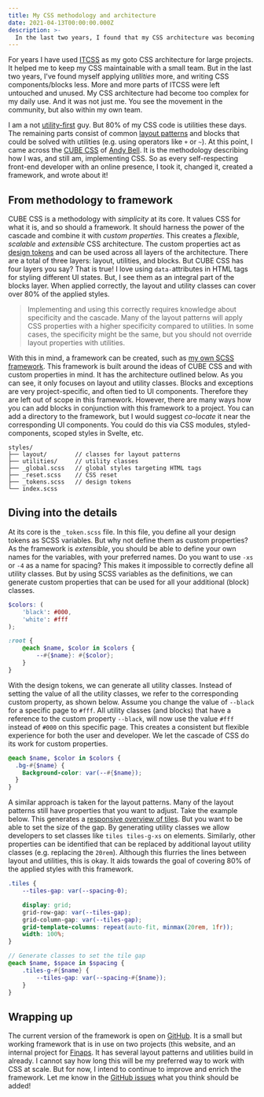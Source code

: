 ```yaml
---
title: My CSS methodology and architecture
date: 2021-04-13T00:00:00.000Z
description: >-
  In the last two years, I found that my CSS architecture was becoming too complex. But, utility-first frameworks were not doing it for me either. I needed a mix. Then came CUBE CSS and it all clicked.
---
```


For years I have used [ITCSS](https://www.xfive.co/blog/itcss-scalable-maintainable-css-architecture/) as my goto CSS architecture for large projects. It helped me to keep my CSS maintainable with a small team. But in the last two years, I've found myself applying _utilities_ more, and writing CSS components/blocks less. More and more parts of ITCSS were left untouched and unused. My CSS architecture had become too complex for my daily use. And it was not just me. You see the movement in the community, but also within my own team. 

I am a not [utility-first](https://tailwindcss.com/) guy. But 80% of my CSS code is utilities these days. The remaining parts consist of common [layout patterns](/writing/css-layout-patterns) and blocks that could be solved with utilities (e.g. using operators like `+` or `~`). At this point, I came across the [CUBE CSS](https://cube.fyi/) of [Andy Bell](https://twitter.com/piccalilli_). It is the methodology describing how I was, and still am, implementing CSS. So as every self-respecting front-end developer with an online presence, I took it, changed it, created a framework, and wrote about it!

## From methodology to framework

CUBE CSS is a methodology with *simplicity* at its core. It values CSS for what it is, and so should a framework. It should harness the power of the cascade and combine it with *custom properties*. This creates a *flexible*, *scalable* and *extensible* CSS architecture. The custom properties act as [design tokens](https://css-tricks.com/what-are-design-tokens/) and can be used across all layers of the architecture. There are a total of three layers: layout, utilities, and blocks. But CUBE CSS has four layers you say? That is true! I love using `data-`attributes in HTML tags for styling different UI states. But, I see them as an integral part of the blocks layer. When applied correctly, the layout and utility classes can cover over 80% of the applied styles.

> Implementing and using this correctly requires knowledge about specificity and the cascade. Many of the layout patterns will apply CSS properties with a higher specificity compared to utilities. In some cases, the specificity might be the same, but you should not override layout properties with utilities.

With this in mind, a framework can be created, such as [my own SCSS framework](https://github.com/kevtiq/css-framework). This framework is built around the ideas of CUBE CSS and with custom properties in mind. It has the architecture outlined below. As you can see, it only focuses on layout and utility classes. Blocks and exceptions are very project-specific, and often tied to UI components. Therefore they are left out of scope in this framework. However, there are many ways how you can add blocks in conjunction with this framework to a project. You can add a directory to the framework, but I would suggest *co-locate* it near the corresponding UI components. You could do this via CSS modules, styled-components, scoped styles in Svelte, etc. 

```
styles/
├── layout/        // classes for layout patterns
├── utilities/     // utility classes
├── _global.scss   // global styles targeting HTML tags
├── _reset.scss    // CSS reset
├── _tokens.scss   // design tokens
└── index.scss
```

## Diving into the details

At its core is the `_token.scss` file. In this file, you define all your design tokens as SCSS variables. But why not define them as custom properties? As the framework is *extensible*, you should be able to define your own names for the variables, with your preferred names. Do you want to use `-xs` or `-4` as a name for spacing? This makes it impossible to correctly define all utility classes. But by using SCSS variables as the definitions, we can generate custom properties that can be used for all your additional (block) classes. 

```scss
$colors: (
	'black': #000,
	'white': #fff
);

:root {
	@each $name, $color in $colors {
		--#{$name}: #{$color};
	}
}
```

With the design tokens, we can generate all utility classes. Instead of setting the value of all the utility classes, we refer to the corresponding custom property, as shown below. Assume you change the value of `--black` for a specific page to `#fff`. All utility classes (and blocks) that have a reference to the custom property `--black`, will now use the value `#fff` instead of `#000` on this specific page. This creates a consistent but flexible experience for both the user and developer. We let the cascade of CSS do its work for custom properties. 

```scss
@each $name, $color in $colors {
  .bg-#{$name} {
    Background-color: var(--#{$name});
  }
}
```

A similar approach is taken for the layout patterns. Many of the layout patterns still have properties that you want to adjust. Take the example below. This generates a [responsive overview of tiles](/writing/css-layout-patterns#responsive-multi-column-grid-system). But you want to be able to set the size of the gap. By generating utility classes we allow developers to set classes like `tiles tiles-g-xs` on elements. Similarly, other properties can be identified that can be replaced by additional layout utility classes (e.g. replacing the `20rem`). Although this flurries the lines between layout and utilities, this is okay. It aids towards the goal of covering 80% of the applied styles with this framework.

```scss
.tiles {
	--tiles-gap: var(--spacing-0);

	display: grid;
	grid-row-gap: var(--tiles-gap);
	grid-column-gap: var(--tiles-gap);
	grid-template-columns: repeat(auto-fit, minmax(20rem, 1fr));
	width: 100%;
}

// Generate classes to set the tile gap
@each $name, $space in $spacing {
	.tiles-g-#{$name} {
		--tiles-gap: var(--spacing-#{$name});
	}
}
```

## Wrapping up

The current version of the framework is open on [GitHub](https://github.com/kevtiq/css-framework). It is a small but working framework that is in use on two projects (this website, and an internal project for [Finaps](https://finaps.nl). It has several layout patterns and utilities build in already. I cannot say how long this will be my preferred way to work with CSS at scale. But for now, I intend to continue to improve and enrich the framework. Let me know in the [GitHub issues](https://github.com/kevtiq/css-framework/issues) what you think should be added!